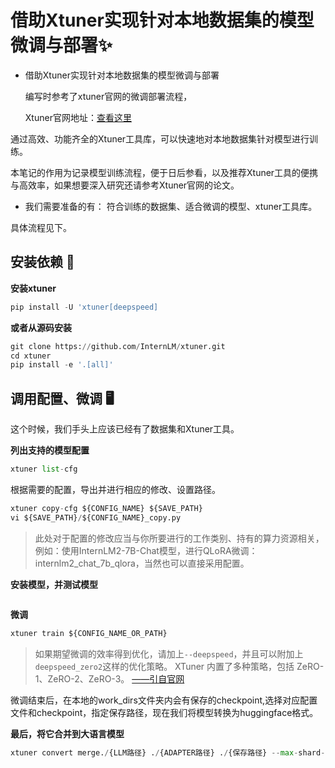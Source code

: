 # 借助Xtuner实现针对本地数据集的模型微调与部署✨
* 借助Xtuner实现针对本地数据集的模型微调与部署

  编写时参考了xtuner官网的微调部署流程，

   Xtuner官网地址：[查看这里](https://github.com/InternLM/xtuner/blob/main/README_zh-CN.md)

通过高效、功能齐全的Xtuner工具库，可以快速地对本地数据集针对模型进行训练。

本笔记的作用为记录模型训练流程，便于日后参看，以及推荐Xtuner工具的便携与高效率，如果想要深入研究还请参考Xtuner官网的论文。

* 我们需要准备的有： 符合训练的数据集、适合微调的模型、xtuner工具库。

具体流程见下。

## 安装依赖 🧰
**安装xtuner**
```python
pip install -U 'xtuner[deepspeed]

```
**或者从源码安装**
```python
git clone https://github.com/InternLM/xtuner.git
cd xtuner
pip install -e '.[all]'
```
## 调用配置、微调 🖥️

这个时候，我们手头上应该已经有了数据集和Xtuner工具。

**列出支持的模型配置**
```python
xtuner list-cfg
```
根据需要的配置，导出并进行相应的修改、设置路径。

```python
xtuner copy-cfg ${CONFIG_NAME} ${SAVE_PATH}
vi ${SAVE_PATH}/${CONFIG_NAME}_copy.py
```
> 此处对于配置的修改应当与你所要进行的工作类别、持有的算力资源相关，例如：使用InternLM2-7B-Chat模型，进行QLoRA微调：internlm2_chat_7b_qlora，当然也可以直接采用配置。


**安装模型，并测试模型**
```python
```

**微调**
```python
xtuner train ${CONFIG_NAME_OR_PATH}
```
> 如果期望微调的效率得到优化，请加上`--deepspeed`，并且可以附加上`deepspeed_zero2`这样的优化策略。
XTuner 内置了多种策略，包括 ZeRO-1、ZeRO-2、ZeRO-3。 [——引自官网](https://github.com/InternLM/xtuner/blob/main/README_zh-CN.md)


微调结束后，在本地的work_dirs文件夹内会有保存的checkpoint,选择对应配置文件和checkpoint，指定保存路径，现在我们将模型转换为huggingface格式。

**最后，将它合并到大语言模型**

```python
xtuner convert merge./{LLM路径} ./{ADAPTER路径} ./{保存路径} --max-shard-size 2GB
```
